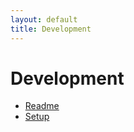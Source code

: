 ```yaml
---
layout: default
title: Development
---
```


# Development

- [Readme](README.md)
- [Setup](SETUP.md)
